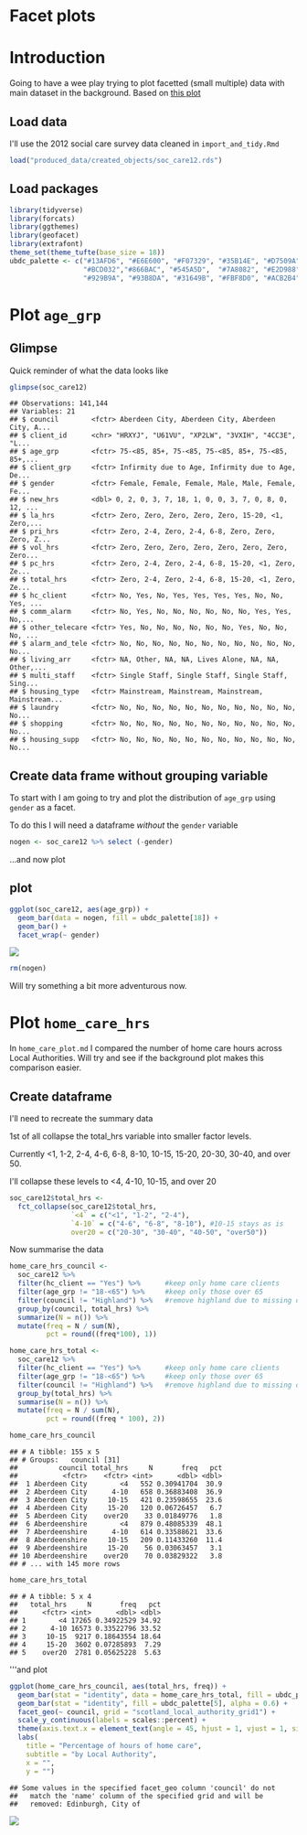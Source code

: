 Facet plots
================

Introduction
============

Going to have a wee play trying to plot facetted (small multiple) data with main dataset in the background. Based on [this plot](link%20here!!!!)

Load data
---------

I'll use the 2012 social care survey data cleaned in `import_and_tidy.Rmd`

``` r
load("produced_data/created_objects/soc_care12.rds")
```

Load packages
-------------

``` r
library(tidyverse)
library(forcats)
library(ggthemes)
library(geofacet)
library(extrafont)
theme_set(theme_tufte(base_size = 18))
ubdc_palette <- c("#13AFD6", "#E6E600", "#F07329", "#35B14E", "#D7509A", "#2165AF",
                  "#BCD032","#866BAC", "#545A5D",  "#7A8082", "#E2D988", "#628DB7",
                  "#929B9A", "#93B8DA", "#31649B", "#FBF8D0", "#ACB2B4", "#D1DAE2")
```

Plot `age_grp`
==============

Glimpse
-------

Quick reminder of what the data looks like

``` r
glimpse(soc_care12)
```

    ## Observations: 141,144
    ## Variables: 21
    ## $ council        <fctr> Aberdeen City, Aberdeen City, Aberdeen City, A...
    ## $ client_id      <chr> "HRXYJ", "U61VU", "XP2LW", "3VXIH", "4CC3E", "L...
    ## $ age_grp        <fctr> 75-<85, 85+, 75-<85, 75-<85, 85+, 75-<85, 85+,...
    ## $ client_grp     <fctr> Infirmity due to Age, Infirmity due to Age, De...
    ## $ gender         <fctr> Female, Female, Female, Male, Male, Female, Fe...
    ## $ new_hrs        <dbl> 0, 2, 0, 3, 7, 18, 1, 0, 0, 3, 7, 0, 8, 0, 12, ...
    ## $ la_hrs         <fctr> Zero, Zero, Zero, Zero, Zero, 15-20, <1, Zero,...
    ## $ pri_hrs        <fctr> Zero, 2-4, Zero, 2-4, 6-8, Zero, Zero, Zero, Z...
    ## $ vol_hrs        <fctr> Zero, Zero, Zero, Zero, Zero, Zero, Zero, Zero...
    ## $ pc_hrs         <fctr> Zero, 2-4, Zero, 2-4, 6-8, 15-20, <1, Zero, Ze...
    ## $ total_hrs      <fctr> Zero, 2-4, Zero, 2-4, 6-8, 15-20, <1, Zero, Ze...
    ## $ hc_client      <fctr> No, Yes, No, Yes, Yes, Yes, Yes, No, No, Yes, ...
    ## $ comm_alarm     <fctr> No, Yes, No, No, No, No, No, No, Yes, Yes, No,...
    ## $ other_telecare <fctr> Yes, No, No, No, No, No, No, Yes, No, No, No, ...
    ## $ alarm_and_tele <fctr> No, No, No, No, No, No, No, No, No, No, No, No...
    ## $ living_arr     <fctr> NA, Other, NA, NA, Lives Alone, NA, NA, Other,...
    ## $ multi_staff    <fctr> Single Staff, Single Staff, Single Staff, Sing...
    ## $ housing_type   <fctr> Mainstream, Mainstream, Mainstream, Mainstream...
    ## $ laundry        <fctr> No, No, No, No, No, No, No, No, No, No, No, No...
    ## $ shopping       <fctr> No, No, No, No, No, No, No, No, No, No, No, No...
    ## $ housing_supp   <fctr> No, No, No, No, No, No, No, No, No, No, No, No...

Create data frame without grouping variable
-------------------------------------------

To start with I am going to try and plot the distribution of `age_grp` using `gender` as a facet.

To do this I will need a dataframe *without* the `gender` variable

``` r
nogen <- soc_care12 %>% select (-gender)
```

...and now plot

plot
----

``` r
ggplot(soc_care12, aes(age_grp)) + 
  geom_bar(data = nogen, fill = ubdc_palette[18]) +
  geom_bar() +
  facet_wrap(~ gender)
```

![](facet_plots_files/figure-markdown_github-ascii_identifiers/plot_background-1.png)

``` r
rm(nogen)
```

Will try something a bit more adventurous now.

Plot `home_care_hrs`
====================

In `home_care_plot.md` I compared the number of home care hours across Local Authorities. Will try and see if the background plot makes this comparison easier.

Create dataframe
----------------

I'll need to recreate the summary data

1st of all collapse the total\_hrs variable into smaller factor levels.

Currently &lt;1, 1-2, 2-4, 4-6, 6-8, 8-10, 10-15, 15-20, 20-30, 30-40, and over 50.

I'll collapse these levels to &lt;4, 4-10, 10-15, and over 20

``` r
soc_care12$total_hrs <- 
  fct_collapse(soc_care12$total_hrs, 
               `<4` = c("<1", "1-2", "2-4"),
               `4-10` = c("4-6", "6-8", "8-10"), #10-15 stays as is
               over20 = c("20-30", "30-40", "40-50", "over50"))
```

Now summarise the data

``` r
home_care_hrs_council <-
  soc_care12 %>%
  filter(hc_client == "Yes") %>%      #keep only home care clients
  filter(age_grp != "18-<65") %>%     #keep only those over 65
  filter(council != "Highland") %>%   #remove highland due to missing data
  group_by(council, total_hrs) %>%
  summarize(N = n()) %>%
  mutate(freq = N / sum(N),
         pct = round((freq*100), 1)) 

home_care_hrs_total <-
  soc_care12 %>% 
  filter(hc_client == "Yes") %>%      #keep only home care clients
  filter(age_grp != "18-<65") %>%     #keep only those over 65
  filter(council != "Highland") %>%   #remove highland due to missing data
  group_by(total_hrs) %>% 
  summarise(N = n()) %>% 
  mutate(freq = N / sum(N),
         pct = round((freq * 100), 2))

home_care_hrs_council
```

    ## # A tibble: 155 x 5
    ## # Groups:   council [31]
    ##          council total_hrs     N       freq   pct
    ##           <fctr>    <fctr> <int>      <dbl> <dbl>
    ##  1 Aberdeen City        <4   552 0.30941704  30.9
    ##  2 Aberdeen City      4-10   658 0.36883408  36.9
    ##  3 Aberdeen City     10-15   421 0.23598655  23.6
    ##  4 Aberdeen City     15-20   120 0.06726457   6.7
    ##  5 Aberdeen City    over20    33 0.01849776   1.8
    ##  6 Aberdeenshire        <4   879 0.48085339  48.1
    ##  7 Aberdeenshire      4-10   614 0.33588621  33.6
    ##  8 Aberdeenshire     10-15   209 0.11433260  11.4
    ##  9 Aberdeenshire     15-20    56 0.03063457   3.1
    ## 10 Aberdeenshire    over20    70 0.03829322   3.8
    ## # ... with 145 more rows

``` r
home_care_hrs_total
```

    ## # A tibble: 5 x 4
    ##   total_hrs     N       freq   pct
    ##      <fctr> <int>      <dbl> <dbl>
    ## 1        <4 17265 0.34922529 34.92
    ## 2      4-10 16573 0.33522796 33.52
    ## 3     10-15  9217 0.18643554 18.64
    ## 4     15-20  3602 0.07285893  7.29
    ## 5    over20  2781 0.05625228  5.63

'''and plot

``` r
ggplot(home_care_hrs_council, aes(total_hrs, freq)) +
  geom_bar(stat = "identity", data = home_care_hrs_total, fill = ubdc_palette[1]) +
  geom_bar(stat = "identity", fill = ubdc_palette[5], alpha = 0.6) +
  facet_geo(~ council, grid = "scotland_local_authority_grid1") +
  scale_y_continuous(labels = scales::percent) +
  theme(axis.text.x = element_text(angle = 45, hjust = 1, vjust = 1, size = 8)) +
  labs(
    title = "Percentage of hours of home care",
    subtitle = "by Local Authority",
    x = "",
    y = "")
```

    ## Some values in the specified facet_geo column 'council' do not
    ##   match the 'name' column of the specified grid and will be
    ##   removed: Edinburgh, City of

![](facet_plots_files/figure-markdown_github-ascii_identifiers/home_care_hrs-1.png)
